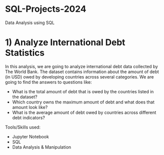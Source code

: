 # SQL-Projects-2024
Data Analysis using SQL

# 1) Analyze International Debt Statistics
In this analysis, we are going to analyze international debt data collected by The World Bank. The dataset contains information about the amount of debt (in USD) owed by developing countries across several categories. We are going to find the answers to questions like:

* What is the total amount of debt that is owed by the countries listed in the dataset?
* Which country owns the maximum amount of debt and what does that amount look like?
* What is the average amount of debt owed by countries across different debt indicators?

Tools/Skills used: 
* Jupyter Notebook
* SQL
* Data Analysis & Manipulation
